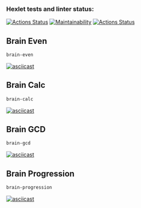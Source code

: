 ### Hexlet tests and linter status:
[![Actions Status](https://github.com/tlenkie/frontend-project-lvl1/workflows/hexlet-check/badge.svg)](https://github.com/tlenkie/frontend-project-lvl1/actions)
[![Maintainability](https://api.codeclimate.com/v1/badges/a99a88d28ad37a79dbf6/maintainability)](https://codeclimate.com/github/codeclimate/codeclimate/maintainability)
[![Actions Status](https://github.com/tlenkie/frontend-project-lvl1/workflows/linter-check/badge.svg)](https://github.com/tlenkie/frontend-project-lvl1/actions)

## Brain Even
```bash
brain-even
```
[![asciicast](https://asciinema.org/a/AARh6oxjeDzvakdc0PjcdyDrA.svg)](https://asciinema.org/a/AARh6oxjeDzvakdc0PjcdyDrA)

## Brain Calc
```bash
brain-calc
```
[![asciicast](https://asciinema.org/a/X8UzZwvfM4GWxszycTE4PQayg.svg)](https://asciinema.org/a/X8UzZwvfM4GWxszycTE4PQayg)

## Brain GCD
```bash
brain-gcd
```
[![asciicast](https://asciinema.org/a/frfNLS9yL1bM8frGRdsmJde6i.svg)](https://asciinema.org/a/frfNLS9yL1bM8frGRdsmJde6i)

## Brain Progression
```bash
brain-progression
```
[![asciicast](https://asciinema.org/a/FuPhWKukFoE7BwvV1KojHfQEr.svg)](https://asciinema.org/a/FuPhWKukFoE7BwvV1KojHfQEr)
